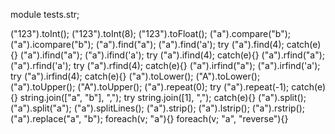 module tests.str;

("123").toInt();
("123").toInt(8);
("123").toFloat();
("a").compare("b");
("a").icompare("b");
("a").find("a");
("a").find('a');
try ("a").find(4); catch(e){}
("a").ifind("a");
("a").ifind('a');
try ("a").ifind(4); catch(e){}
("a").rfind("a");
("a").rfind('a');
try ("a").rfind(4); catch(e){}
("a").irfind("a");
("a").irfind('a');
try ("a").irfind(4); catch(e){}
("a").toLower();
("A").toLower();
("a").toUpper();
("A").toUpper();
("a").repeat(0);
try ("a").repeat(-1); catch(e){}
string.join(["a", "b"], ",");
try string.join([1], ","); catch(e){}
("a").split();
("a").split("a");
("a").splitLines();
("a").strip();
("a").lstrip();
("a").rstrip();
("a").replace("a", "b");
foreach(v; "a"){}
foreach(v; "a", "reverse"){}
